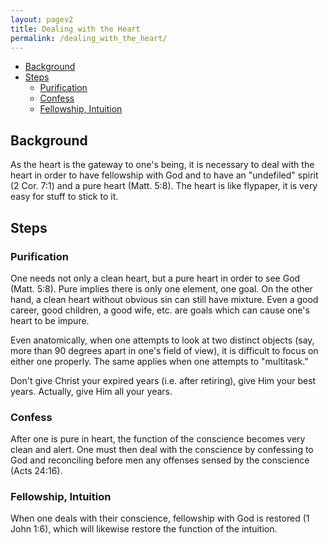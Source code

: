 ```yaml
---
layout: pagev2
title: Dealing with the Heart
permalink: /dealing_with_the_heart/
---
```

- [Background](#background)
- [Steps](#steps)
  - [Purification](#purification)
  - [Confess](#confess)
  - [Fellowship, Intuition](#fellowship-intuition)

## Background

As the heart is the gateway to one's being, it is necessary to deal with the heart in order to have fellowship with God and to have an "undefiled" spirit (2 Cor. 7:1) and a pure heart (Matt. 5:8). The heart is like flypaper, it is very easy for stuff to stick to it. 

## Steps

### Purification

One needs not only a clean heart, but a pure heart in order to see God (Matt. 5:8). Pure implies there is only one element, one goal. On the other hand, a clean heart without obvious sin can still have mixture. Even a good career, good children, a good wife, etc. are goals which can cause one's heart to be impure.

Even anatomically, when one attempts to look at two distinct objects (say, more than 90 degrees apart in one's field of view), it is difficult to focus on either one properly. The same applies when one attempts to "multitask."

Don't give Christ your expired years (i.e. after retiring), give Him your best years. Actually, give Him all your years.

### Confess

After one is pure in heart, the function of the conscience becomes very clean and alert. One must then deal with the conscience by confessing to God and reconciling before men any offenses sensed by the conscience (Acts 24:16).

### Fellowship, Intuition

When one deals with their conscience, fellowship with God is restored (1 John 1:6), which will likewise restore the function of the intuition.


